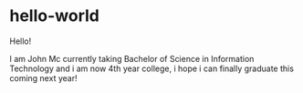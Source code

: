 # hello-world

Hello!

I am John Mc currently taking Bachelor of Science in Information Technology
and i am now 4th year college, i hope i can finally graduate this coming next year!
